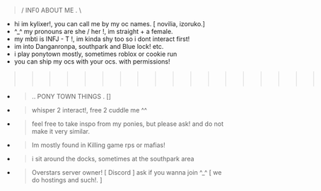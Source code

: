 >  / INF0 ABOUT ME . \
-  hi im kylixer!, you can call me by my oc names. [ novilia, izoruko.]
-   ^_^ my pronouns are she / her !, im straight + a female.
- my mbti is INFJ - T !, im kinda shy too so i dont interact first!
- im into Danganronpa, southpark and Blue lock! etc.
- i play ponytown mostly, sometimes roblox or cookie run
- you can ship my ocs with your ocs. with permissions!
 > > > > > > > > > > > > > > > > > > > > > > > > > > > > > ..
 - > .. PONY TOWN THINGS . []
- > whisper 2 interact!, free 2 cuddle me ^^
- > feel free to take inspo from my ponies, but please ask! and do not make it very similar.
- > Im mostly found in Killing game rps or mafias!
- > i sit around the docks, sometimes at the southpark area
- > Overstars server owner! [ Discord ] ask if you wanna join ^_^ [ we do hostings and such!. ]
<!---
kyl1xerr/kyl1xerr is a ✨ special ✨ repository because its `README.md` (this file) appears on your GitHub profile.
You can click the Preview link to take a look at your changes.
--->
